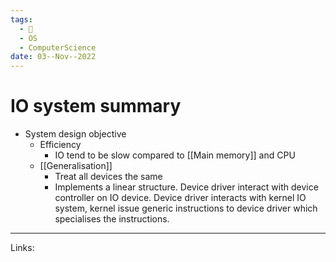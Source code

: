 ```yaml
---
tags:
  - 🌱
  - OS
  - ComputerScience 
date: 03--Nov--2022
---
```


# IO system summary

- System design objective
    - Efficiency
        - IO tend to be slow compared to [[Main memory]] and CPU
    - [[Generalisation]]
        - Treat all devices the same
        - Implements a linear structure. Device driver interact with device controller on IO device. Device driver interacts with kernel IO system, kernel issue generic instructions to device driver which specialises the instructions.

---
Links: 
